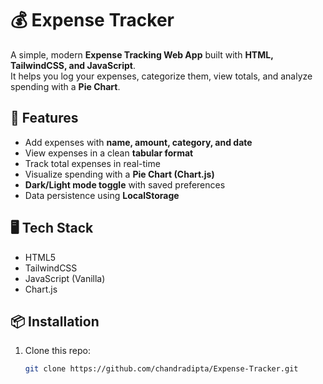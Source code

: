# 💰 Expense Tracker

A simple, modern **Expense Tracking Web App** built with **HTML, TailwindCSS, and JavaScript**.  
It helps you log your expenses, categorize them, view totals, and analyze spending with a **Pie Chart**.  

## 🚀 Features
- Add expenses with **name, amount, category, and date**  
- View expenses in a clean **tabular format**  
- Track total expenses in real-time  
- Visualize spending with a **Pie Chart (Chart.js)**  
- **Dark/Light mode toggle** with saved preferences  
- Data persistence using **LocalStorage**  

## 🖥️ Tech Stack
- HTML5  
- TailwindCSS  
- JavaScript (Vanilla)  
- Chart.js  

## 📦 Installation
1. Clone this repo:
   ```bash
   git clone https://github.com/chandradipta/Expense-Tracker.git
